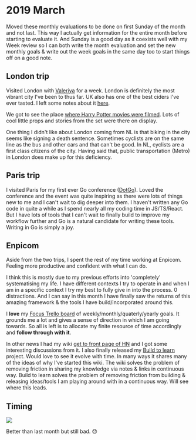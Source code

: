 # 2019 March

Moved these monthly evaluations to be done on first Sunday of the month and not last. This way I actually get information for the entire month before starting to evaluate it. And Sunday is a good day as it coexists well with my Week review so I can both write the month evaluation and set the new monthly goals & write out the week goals in the same day too to start things off on a good note.

## London trip

Visited London with [Valeriya](https://www.instagram.com/valeriyaprokopova/) for a week. London is definitely the most vibrant city I've been to thus far. UK also has one of the best ciders I've ever tasted. I left some notes about it [here](../../travel/visited/united-kingdom.md).

We got to see the place [where Harry Potter movies were filmed](https://www.wbstudiotour.co.uk). Lots of cool little props and stories from the set were there on display.

One thing I didn't like about London coming from NL is that biking in the city seems like signing a death sentence. Sometimes cyclists are on the same line as the bus and other cars and that can't be good. In NL, cyclists are a first class citizens of the city. Having said that, public transportation (Metro) in London does make up for this deficiency.

## Paris trip

I visited Paris for my first ever Go conference ([DotGo](https://www.dotgo.eu)). Loved the conference and the event was quite inspiring as there were lots of things new to me and I can't wait to dig deeper into them. I haven't written any Go code in quite a while as I spend nearly all my coding time in JS/TS/React. But I have lots of tools that I can't wait to finally build to improve my workflow further and Go is a natural candidate for writing these tools. Writing in Go is simply a joy.

## Enpicom

Aside from the two trips, I spent the rest of my time working at Enpicom. Feeling more productive and confident with what I can do.

I think this is mostly due to my previous efforts into 'completely' systematising my life. I have different contexts I try to operate in and when I am in a specific context I try my best to fully give in into the process. 0 distractions. And I can say in this month I have finally saw the returns of this amazing framework & the tools I have build/incorporated around this.

I **love** my [Focus Trello board](../../focusing/index.md) of weekly/monthly/quaterly/yearly goals. It grounds me a lot and gives a sense of direction in which I am going towards. So all is left is to allocate my finite resource of time accordingly and **follow through with it**.

In other news I had my wiki [get to front page of HN](https://news.ycombinator.com/item?id=19468993) and I got some interesting discussions from it. I also finally released my [Build to learn](https://github.com/nikitavoloboev/learning) project. Would love to see it evolve with time. In many ways it shares many of the ideas of why I've started this wiki. The wiki solves the problem of removing friction in sharing my knowledge via notes & links in continuous way. Build to learn solves the problem of removing friction from building & releasing ideas/tools I am playing around with in a continuous way. Will see where this leads.

## Timing

![](https://i.imgur.com/81YekRN.png)

Better than last month but still bad. 😞
